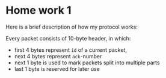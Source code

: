 
# Home work 1

Here is a brief description of how my protocol works:

Every packet consists of 10-byte header, in which: 
- first 4 bytes represent `id` of a current packet,
- next 4 bytes represent `ack`-number
- next 1 byte is used to mark packets split into multiple parts
- last 1 byte is reserved for later use
